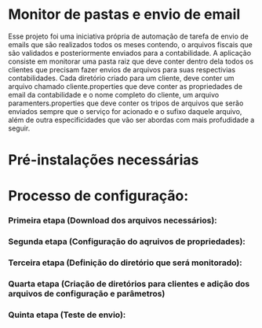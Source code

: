 # Monitor de pastas e envio de email

Esse projeto foi uma iniciativa própria de automação de tarefa de envio de emails que são realizados todos os meses contendo, o arquivos fiscais que são validados e posteriormente enviados para a contabilidade. A aplicação consiste em monitorar uma pasta raiz que deve conter dentro dela todos os clientes que precisam fazer envios de arquivos para suas respectivias contabilidades. Cada diretório criado para um cliente, deve conter um arquivo chamado cliente.properties que deve conter as propriedades de email da contabilidade e o nome completo do cliente, um arquivo paramenters.properties que deve conter os tripos de arquivos que serão enviados sempre que o serviço for acionado e o sufixo daquele arquivo, além de outra especificidades que vão ser abordas com mais profudidade a seguir.

# Pré-instalações necessárias

# Processo de configuração:

### Primeira etapa (Download dos arquivos necessários):

### Segunda etapa (Configuração do aqruivos de propriedades):

### Terceira etapa (Definição do diretório que será monitorado):

### Quarta etapa (Criação de diretórios para clientes e adição dos arquivos de configuração e parâmetros)

### Quinta etapa (Teste de envio):

